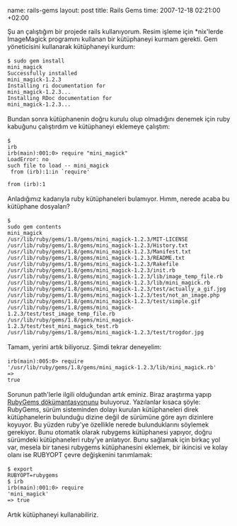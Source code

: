 name: rails-gems
layout: post
title: Rails Gems
time: 2007-12-18 02:21:00 +02:00

Şu an çalıştığım bir projede rails kullanıyorum. Resim işleme için *nix'lerde ImageMagick programını kullanan bir kütüphaneyi kurmam gerekti. Gem yöneticisini kullanarak kütüphaneyi kurdum:<br /><br /><code>$ sudo gem install mini_magick<br />Successfully installed mini_magick-1.2.3<br />Installing ri documentation for mini_magick-1.2.3...<br />Installing RDoc documentation for mini_magick-1.2.3...</code><br /><br />Bundan sonra kütüphanenin doğru kurulu olup olmadığını denemek için ruby kabuğunu çalıştırdım ve kütüphaneyi eklemeye çalıştım:<br /><br /><code>$ irb<br />irb(main):001:0> require "mini_magick"<br />LoadError: no such file to load -- mini_magick<br />        from (irb):1:in `require'<br />        from (irb):1</code><br /><br />Anladığımız kadarıyla ruby kütüphaneleri bulamıyor. Hımm, nerede acaba bu kütüphane dosyaları?<br /><br /><code>$ sudo gem contents mini_magick<br />/usr/lib/ruby/gems/1.8/gems/mini_magick-1.2.3/MIT-LICENSE<br />/usr/lib/ruby/gems/1.8/gems/mini_magick-1.2.3/History.txt<br />/usr/lib/ruby/gems/1.8/gems/mini_magick-1.2.3/Manifest.txt<br />/usr/lib/ruby/gems/1.8/gems/mini_magick-1.2.3/README.txt<br />/usr/lib/ruby/gems/1.8/gems/mini_magick-1.2.3/Rakefile<br />/usr/lib/ruby/gems/1.8/gems/mini_magick-1.2.3/init.rb<br />/usr/lib/ruby/gems/1.8/gems/mini_magick-1.2.3/lib/image_temp_file.rb<br />/usr/lib/ruby/gems/1.8/gems/mini_magick-1.2.3/lib/mini_magick.rb<br />/usr/lib/ruby/gems/1.8/gems/mini_magick-1.2.3/test/actually_a_gif.jpg<br />/usr/lib/ruby/gems/1.8/gems/mini_magick-1.2.3/test/not_an_image.php<br />/usr/lib/ruby/gems/1.8/gems/mini_magick-1.2.3/test/simple.gif<br />/usr/lib/ruby/gems/1.8/gems/mini_magick-1.2.3/test/test_image_temp_file.rb<br />/usr/lib/ruby/gems/1.8/gems/mini_magick-1.2.3/test/test_mini_magick_test.rb<br />/usr/lib/ruby/gems/1.8/gems/mini_magick-1.2.3/test/trogdor.jpg</code><br /><br />Tamam, yerini artık biliyoruz. Şimdi tekrar deneyelim:<br /><br /><code>irb(main):005:0> require '/usr/lib/ruby/gems/1.8/gems/mini_magick-1.2.3/lib/mini_magick.rb'<br />=> true</code><br /><br />Sorunun path'lerle ilgili olduğundan artık eminiz. Biraz araştırma yapıp <a href="http://rubygems.org/read/chapter/3#page70">RubyGems dökümantasyonunu</a> buluyoruz. Yazılanlar kısaca şöyle: RubyGems, sürüm sisteminden dolayı kurulan kütüphaneleri direk kütüphanelerin bulunduğu dizine değil de sürümüne göre ayrı dizinlere koyuyor. Bu yüzden ruby'ye özellikle nerede bulunduklarını söylemek gerekiyor. Bunu otomatik olarak rubygems kütüphanesi yapıyor, doğru sürümdeki kütüphaneleri ruby'ye anlatıyor. Bunu sağlamak için birkaç yol var, mesela bir tanesi rubygems kütüphanesini eklemek, bir ikincisi ve kolay olanı ise RUBYOPT çevre değişkenini tanımlamak:<br /><br /><code>$ export RUBYOPT=rubygems<br />$  irb<br />irb(main):001:0> require 'mini_magick'<br />=> true</code><br /><br />Artık kütüphaneyi kullanabiliriz.
